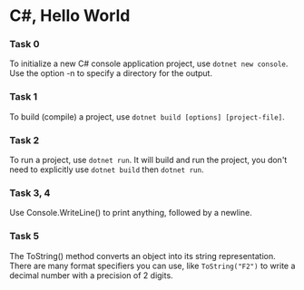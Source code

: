 # C#, Hello World
### Task 0
To initialize a new C# console application project, use `dotnet new console`. <br>
Use the option -n to specify a directory for the output.

### Task 1
To build (compile) a project, use `dotnet build [options] [project-file]`.

### Task 2
To run a project, use `dotnet run`. It will build and run the project, you don't need to
explicitly use `dotnet build` then `dotnet run`.

### Task 3, 4
Use Console.WriteLine() to print anything, followed by a newline.

### Task 5
The ToString() method converts an object into its string representation.<br>
There are many format specifiers you can use, like `ToString("F2")` to write a decimal number with a precision of 2 digits.